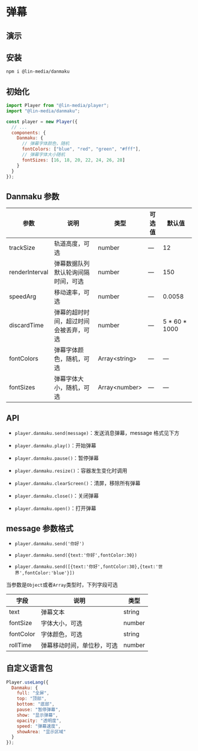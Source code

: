 # 弹幕

## 演示

<danmaku-use/>

## 安装

```bash
npm i @lin-media/danmaku
```

## 初始化

```javascript
import Player from "@lin-media/player";
import "@lin-media/danmaku";

const player = new Player({
  // ...
  components: {
    Danmaku: {
      // 弹幕字体颜色，随机
      fontColors: ["blue", "red", "green", "#fff"],
      // 弹幕字体大小随机
      fontSizes: [16, 18, 20, 22, 24, 26, 28]
    }
  }
});
```

## Danmaku 参数

| 参数           | 说明                                   | 类型                | 可选值 | 默认值          |
| -------------- | -------------------------------------- | ------------------- | ------ | --------------- |
| trackSize      | 轨道高度，可选                         | number              | —      | 12              |
| renderInterval | 弹幕数据队列默认轮询间隔时间，可选     | number              | —      | 150             |
| speedArg       | 移动速率，可选                         | number              | —      | 0.0058          |
| discardTime    | 弹幕的超时时间，超过时间会被丢弃，可选 | number              | —      | 5 \* 60 \* 1000 |
| fontColors     | 弹幕字体颜色，随机，可选               | Array&lt;string&gt; | —      | —               |
| fontSizes      | 弹幕字体大小，随机，可选               | Array&lt;number&gt; | —      | —               |

## API

- `player.danmaku.send(message)`：发送消息弹幕，message 格式见下方

- `player.danmaku.play()`：开始弹幕

- `player.danmaku.pause()`：暂停弹幕

- `player.danmaku.resize()`：容器发生变化时调用

- `player.danmaku.clearScreen()`：清屏，移除所有弹幕

- `player.danmaku.close()`：关闭弹幕

- `player.danmaku.open()`：打开弹幕

## message 参数格式

- `player.danmaku.send('你好')`

- `player.danmaku.send({text:'你好',fontColor:30})`

- `player.danmaku.send([{text:'你好',fontColor:30},{text:'世界',fontColor:'blue'}])`

当参数是`Object`或者`Array`类型时，下列字段可选

| 字段      | 说明                       | 类型   |
| --------- | -------------------------- | ------ |
| text      | 弹幕文本                   | string |
| fontSize  | 字体大小，可选             | number |
| fontColor | 字体颜色，可选             | string |
| rollTime  | 弹幕移动时间，单位秒，可选 | number |

## 自定义语言包

```javascript
Player.useLang({
  Danmaku: {
    full: "全屏",
    top: "顶部",
    bottom: "底部",
    pause: "暂停弹幕",
    show: "显示弹幕",
    opacity: "透明度",
    speed: "弹幕速度",
    showArea: "显示区域"
  }
});
```
